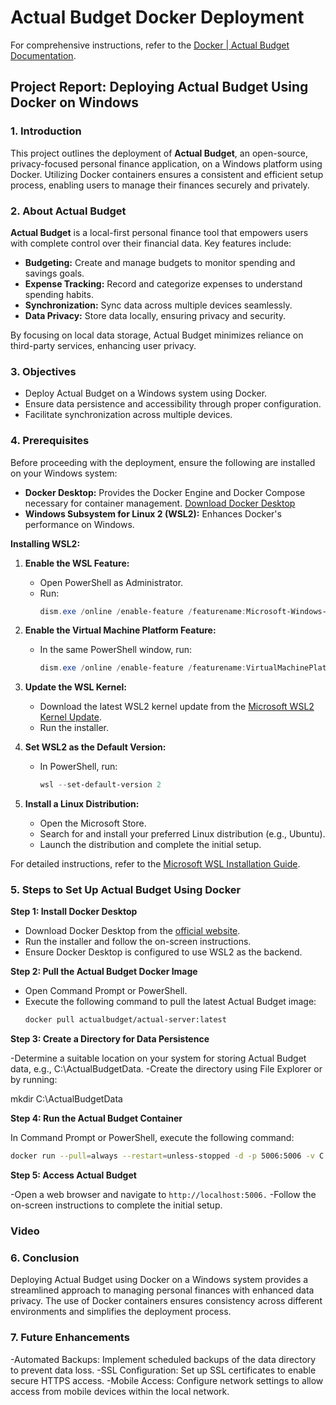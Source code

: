 # Actual Budget Docker Deployment

For comprehensive instructions, refer to the [Docker | Actual Budget Documentation](https://actualbudget.org/docs/install/docker/).

## Project Report: Deploying Actual Budget Using Docker on Windows

### 1. Introduction

This project outlines the deployment of **Actual Budget**, an open-source, privacy-focused personal finance application, on a Windows platform using Docker. Utilizing Docker containers ensures a consistent and efficient setup process, enabling users to manage their finances securely and privately.

### 2. About Actual Budget

**Actual Budget** is a local-first personal finance tool that empowers users with complete control over their financial data. Key features include:

- **Budgeting:** Create and manage budgets to monitor spending and savings goals.
- **Expense Tracking:** Record and categorize expenses to understand spending habits.
- **Synchronization:** Sync data across multiple devices seamlessly.
- **Data Privacy:** Store data locally, ensuring privacy and security.

By focusing on local data storage, Actual Budget minimizes reliance on third-party services, enhancing user privacy.

### 3. Objectives

- Deploy Actual Budget on a Windows system using Docker.
- Ensure data persistence and accessibility through proper configuration.
- Facilitate synchronization across multiple devices.

### 4. Prerequisites

Before proceeding with the deployment, ensure the following are installed on your Windows system:

- **Docker Desktop:** Provides the Docker Engine and Docker Compose necessary for container management. [Download Docker Desktop](https://www.docker.com/products/docker-desktop/)
- **Windows Subsystem for Linux 2 (WSL2):** Enhances Docker's performance on Windows.

**Installing WSL2:**

1. **Enable the WSL Feature:**
   - Open PowerShell as Administrator.
   - Run:
     ```powershell
     dism.exe /online /enable-feature /featurename:Microsoft-Windows-Subsystem-Linux /all /norestart
     ```

2. **Enable the Virtual Machine Platform Feature:**
   - In the same PowerShell window, run:
     ```powershell
     dism.exe /online /enable-feature /featurename:VirtualMachinePlatform /all /norestart
     ```

3. **Update the WSL Kernel:**
   - Download the latest WSL2 kernel update from the [Microsoft WSL2 Kernel Update](https://aka.ms/wsl2kernel).
   - Run the installer.

4. **Set WSL2 as the Default Version:**
   - In PowerShell, run:
     ```powershell
     wsl --set-default-version 2
     ```

5. **Install a Linux Distribution:**
   - Open the Microsoft Store.
   - Search for and install your preferred Linux distribution (e.g., Ubuntu).
   - Launch the distribution and complete the initial setup.

For detailed instructions, refer to the [Microsoft WSL Installation Guide](https://learn.microsoft.com/en-us/windows/wsl/install).

### 5. Steps to Set Up Actual Budget Using Docker

**Step 1: Install Docker Desktop**

- Download Docker Desktop from the [official website](https://www.docker.com/products/docker-desktop/).
- Run the installer and follow the on-screen instructions.
- Ensure Docker Desktop is configured to use WSL2 as the backend.

**Step 2: Pull the Actual Budget Docker Image**

- Open Command Prompt or PowerShell.
- Execute the following command to pull the latest Actual Budget image:
  ```bash
  docker pull actualbudget/actual-server:latest

**Step 3: Create a Directory for Data Persistence**

 -Determine a suitable location on your system for storing Actual Budget data, e.g., C:\ActualBudgetData.
 -Create the directory using File Explorer or by running:

mkdir C:\ActualBudgetData

**Step 4: Run the Actual Budget Container**

In Command Prompt or PowerShell, execute the following command:

```bash
docker run --pull=always --restart=unless-stopped -d -p 5006:5006 -v C:\ActualBudgetData:/data --name actual_budget actualbudget/actual-server:latest
```


**Step 5: Access Actual Budget**

 -Open a web browser and navigate to ```http://localhost:5006.```
 -Follow the on-screen instructions to complete the initial setup.

### Video



### 6. Conclusion
Deploying Actual Budget using Docker on a Windows system provides a streamlined approach to managing personal finances with enhanced data privacy. The use of Docker containers ensures consistency across different environments and simplifies the deployment process.

### 7. Future Enhancements
 -Automated Backups: Implement scheduled backups of the data directory to prevent data loss.
 -SSL Configuration: Set up SSL certificates to enable secure HTTPS access.
 -Mobile Access: Configure network settings to allow access from mobile devices within the local network.

